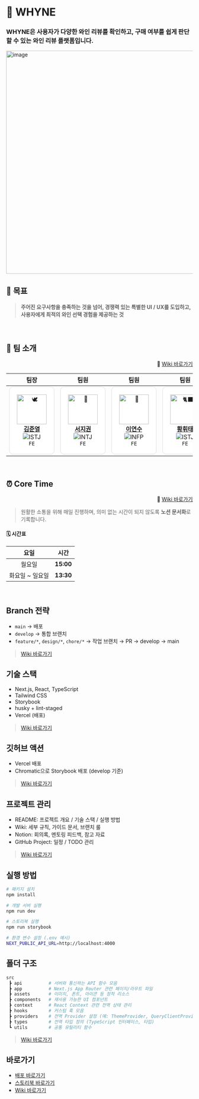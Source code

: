 # 🍷 WHYNE

### WHYNE은 사용자가 다양한 와인 리뷰를 확인하고, 구매 여부를 쉽게 판단할 수 있는 와인 리뷰 플랫폼입니다.

<img width="1800" height="600" alt="image" src="https://github.com/user-attachments/assets/cd2abace-5bfc-4243-ad41-b7944bbd4f45" />

<br>

## 🎯 목표

> #### 주어진 요구사항을 충족하는 것을 넘어, 경쟁력 있는 특별한 UI / UX를 도입하고, 사용자에게 최적의 와인 선택 경험을 제공하는 것

<br>

## 👥 팀 소개

<span align="right">
  
  🔗 [Wiki 바로가기](https://github.com/Team-3-2/Wine/wiki)

</span>

<div align="center">
  
|팀장 |팀원 |팀원 |팀원 |
|:---:|:---:|:---:|:---:|
| <div style="border: 1px solid #ddd; border-radius: 10px; padding: 20px; background: white;"><img src="https://raw.githubusercontent.com/Tarikul-Islam-Anik/Animated-Fluent-Emojis/master/Emojis/Animals/Dove.png" width="80" height="80" alt="🕊️"/><br><b><a href="https://github.com/junye0l">김준열</a></b><br><img src="https://img.shields.io/badge/ISTJ-50C878?style=for-the-badge&logoColor=white" alt="ISTJ"/><br><code>FE</code></div> | <div style="border: 1px solid #ddd; border-radius: 10px; padding: 20px; background: white;"><img src="https://raw.githubusercontent.com/Tarikul-Islam-Anik/Animated-Fluent-Emojis/master/Emojis/Animals/Bat.png" width="80" height="80" alt="🦇"/><br><b><a href="https://github.com/wlrnjs">서지권</a></b><br><img src="https://img.shields.io/badge/INTJ-5C0091?style=for-the-badge&logoColor=white" alt="INTJ"/><br><code>FE</code></div> | <div style="border: 1px solid #ddd; border-radius: 10px; padding: 20px; background: white;"><img src="https://raw.githubusercontent.com/Tarikul-Islam-Anik/Animated-Fluent-Emojis/master/Emojis/Animals/Baby%20Chick.png" width="80" height="80" alt="🐣"/><br><b><a href="https://github.com/suuuuya">이연수</a></b><br><img src="https://img.shields.io/badge/INFP-9B59B6?style=for-the-badge&logoColor=white" alt="INFP"/><br><code>FE</code></div> | <div style="border: 1px solid #ddd; border-radius: 10px; padding: 20px; background: white;"><img src="https://raw.githubusercontent.com/Tarikul-Islam-Anik/Animated-Fluent-Emojis/master/Emojis/Animals/Black%20Cat.png" width="80" height="80" alt="🐈‍⬛"/><br><b><a href="https://github.com/Imhwitae">황휘태</a></b><br><img src="https://img.shields.io/badge/ISTJ-E74C3C?style=for-the-badge&logoColor=white" alt="ISTJ"/><br><code>FE</code></div> |

</div>

<br>

## ⏰ Core Time

<span align="right">
  
  🔗 [Wiki 바로가기](https://github.com/Team-3-2/Wine/wiki)

</span>

> 원활한 소통을 위해 매일 진행하며, 의미 없는 시간이 되지 않도록 **노션 문서화**로 기록합니다.

#### 🗓️ 시간표

|      요일       |   시간    |
| :-------------: | :-------: |
|     월요일      | **15:00** |
| 화요일 ~ 일요일 | **13:30** |

<br>

## Branch 전략

- `main` → 배포
- `develop` → 통합 브랜치
- `feature/*`, `design/*`, `chore/*` → 작업 브랜치 → PR → develop → main

> [Wiki 바로가기](https://github.com/Team-3-2/Wine/wiki/%EB%B8%8C%EB%9E%9C%EC%B9%98-%EC%BB%A8%EB%B2%A4%EC%85%98)

## 기술 스택

- Next.js, React, TypeScript
- Tailwind CSS
- Storybook
- husky + lint-staged
- Vercel (배포)

> [Wiki 바로가기](https://github.com/Team-3-2/Wine/wiki/%EA%B8%B0%EC%88%A0-%EC%8A%A4%ED%83%9D)

## 깃허브 액션

- Vercel 배포
- Chromatic으로 Storybook 배포 (develop 기준)

> [Wiki 바로가기](https://github.com/Team-3-2/Wine/wiki/%EA%B9%83%ED%97%88%EB%B8%8C-%EC%95%A1%EC%85%98)

## 프로젝트 관리

- README: 프로젝트 개요 / 기술 스택 / 실행 방법
- Wiki: 세부 규칙, 가이드 문서, 브랜치 룰
- Notion: 회의록, 멘토링 피드백, 참고 자료
- GitHub Project: 일정 / TODO 관리

> [Wiki 바로가기](https://github.com/Team-3-2/Wine/wiki/%ED%94%84%EB%A1%9C%EC%A0%9D%ED%8A%B8-%EA%B4%80%EB%A6%AC)

## 실행 방법

```bash
# 패키지 설치
npm install

# 개발 서버 실행
npm run dev

# 스토리북 실행
npm run storybook

# 환경 변수 설정 (.env 예시)
NEXT_PUBLIC_API_URL=http://localhost:4000
```

## 폴더 구조

```bash
src
 ┣ api          # 서버와 통신하는 API 함수 모음
 ┣ app          # Next.js App Router 관련 페이지/라우트 파일
 ┣ assets       # 이미지, 폰트, 아이콘 등 정적 리소스
 ┣ components   # 재사용 가능한 UI 컴포넌트
 ┣ context      # React Context 관련 전역 상태 관리
 ┣ hooks        # 커스텀 훅 모음
 ┣ providers    # 전역 Provider 설정 (예: ThemeProvider, QueryClientProvider 등)
 ┣ types        # 전역 타입 정의 (TypeScript 인터페이스, 타입)
 ┗ utils        # 공통 유틸리티 함수
```

> [Wiki 바로가기](https://github.com/Team-3-2/Wine/wiki/%ED%8F%B4%EB%8D%94-%EA%B5%AC%EC%A1%B0)

## 바로가기

- [배포 바로가기](https://wine-phi-olive.vercel.app/)
- [스토리북 바로가기](https://68d3998e0b054d1207706cbb-rwsgeadjmd.chromatic.com/?path=/story/%ED%94%84%EB%A1%9C%EC%A0%9D%ED%8A%B8-%EC%84%B8%ED%8C%85-%ED%8F%B0%ED%8A%B8-%EC%BB%AC%EB%9F%AC--font-color)
- [Wiki 바로가기](https://github.com/Team-3-2/Wine/wiki)
